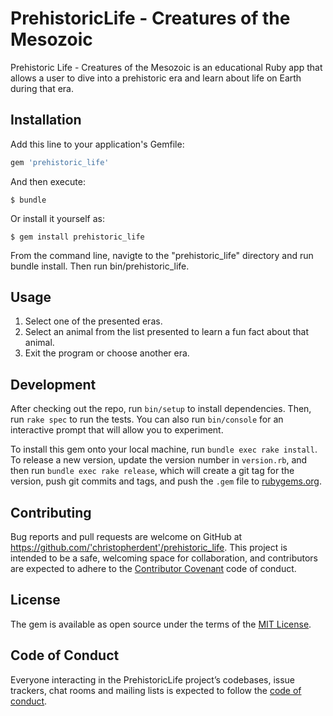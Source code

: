 # PrehistoricLife - Creatures of the Mesozoic

Prehistoric Life - Creatures of the Mesozoic is an educational Ruby app that allows a user to dive into a prehistoric era and learn about life on Earth during that era.  

## Installation

Add this line to your application's Gemfile:

```ruby
gem 'prehistoric_life'
```

And then execute:

    $ bundle

Or install it yourself as:

    $ gem install prehistoric_life
    
From the command line, navigte to the "prehistoric_life" directory and run bundle install.  Then run bin/prehistoric_life.  

## Usage

1)	Select one of the presented eras.  
2)	Select an animal from the list presented to learn a fun fact about that animal. 
3)  Exit the program or choose another era.  

## Development

After checking out the repo, run `bin/setup` to install dependencies. Then, run `rake spec` to run the tests. You can also run `bin/console` for an interactive prompt that will allow you to experiment.

To install this gem onto your local machine, run `bundle exec rake install`. To release a new version, update the version number in `version.rb`, and then run `bundle exec rake release`, which will create a git tag for the version, push git commits and tags, and push the `.gem` file to [rubygems.org](https://rubygems.org).

## Contributing

Bug reports and pull requests are welcome on GitHub at https://github.com/'christopherdent'/prehistoric_life. This project is intended to be a safe, welcoming space for collaboration, and contributors are expected to adhere to the [Contributor Covenant](http://contributor-covenant.org) code of conduct.

## License

The gem is available as open source under the terms of the [MIT License](https://opensource.org/licenses/MIT).

## Code of Conduct

Everyone interacting in the PrehistoricLife project’s codebases, issue trackers, chat rooms and mailing lists is expected to follow the [code of conduct](https://github.com/'christopherdent'/prehistoric_life/blob/master/CODE_OF_CONDUCT.md).
